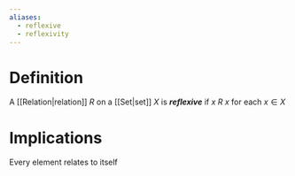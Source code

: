 ```yaml
---
aliases:
  - reflexive
  - reflexivity
---
```

# Definition
A [[Relation|relation]] $R$ on a [[Set|set]] $X$ is ___reflexive___ if $x\ R\ x$ for each $x \in X$
# Implications
Every element relates to itself